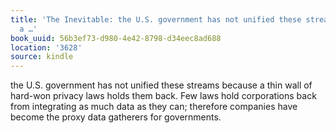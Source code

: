 ```yaml
---
title: 'The Inevitable: the U.S. government has not unified these streams because
  a …'
book_uuid: 56b3ef73-d980-4e42-8798-d34eec8ad688
location: '3628'
source: kindle
---
```


the U.S. government has not unified these streams because a thin wall of hard-won privacy laws holds them back. Few laws hold corporations back from integrating as much data as they can; therefore companies have become the proxy data gatherers for governments.